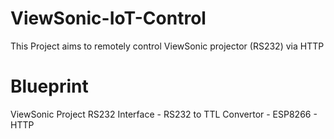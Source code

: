 # ViewSonic-IoT-Control
This Project aims to remotely control ViewSonic projector (RS232) via HTTP

# Blueprint
ViewSonic Project RS232 Interface - RS232 to TTL Convertor - ESP8266 - HTTP
